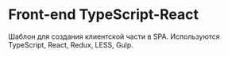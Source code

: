 # Front-end TypeScript-React
Шаблон для создания клиентской части в SPA. Используются TypeScript, React, Redux, LESS, Gulp.
